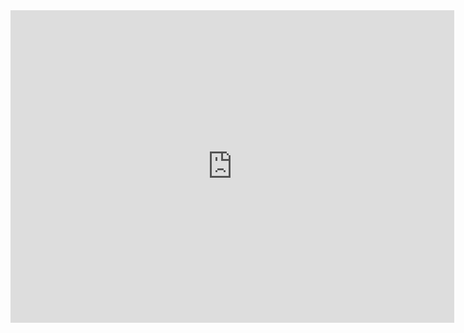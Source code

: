 <iframe width="710" height="500" src="https://www.youtube.com/embed/-zxtbwGogyY" title="No Geography" frameborder="0" allow="accelerometer; autoplay; clipboard-write; encrypted-media; gyroscope; picture-in-picture; web-share" allowfullscreen></iframe>
